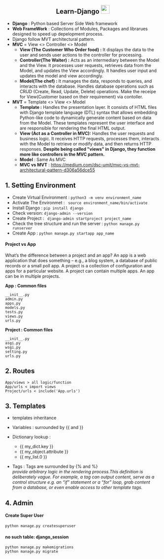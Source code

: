 <p align="center">
  <h2 align="center"> Learn-Django <img src="https://media.giphy.com/media/hvRJCLFzcasrR4ia7z/giphy.gif" width="28"></h2> 
</p>

-  **Django** : Python based Server Side Web framework 
-  **Web FrameWork** : Collections of Modules, Packages and librarues designed to speed up  depelopment process.
-  Django follow MVT architectural pattern.
-  **MVC** = View <> Controller <> Model
    - **View (The Customer Who Order food) :**  It displays the data to the user and sends user actions to the controller for processing.
    - **Controller(The Waiter) :** Acts as an intermediary between the Model and the View. It processes user requests, retrieves data from the Model, and updates the View accordingly. It handles user input and updates the model and view accordingly.
    - **Model(The chef) :**  It manages the data, responds to queries, and interacts with the database. Handles database operations such as CRUD (Create, Read, Update, Delete) operations. Make the receipe for View(Customer based on their requirement) via contoller.  
-  **MVT** = Template <> View <> Model
    - **Template :** Handles the presentation layer. It consists of HTML files with Django template language (DTL) syntax that allows embedding Python-like code to dynamically generate content based on data from the Model. These templates represent the user interface and are responsible for rendering the final HTML output.
    - **View (Act as a Controller in MVC):** Handles the user requests and business logic. It receives HTTP requests, processes them, interacts with the Model to retrieve or modify data, and then returns HTTP responses. **Despite being called "views" in Django, they function more like controllers in the MVC pattern.**
    - **Model** : Same As MVC
    - **MVC vs MVT** : https://medium.com/dsc-umit/mvc-vs-mvt-architectural-pattern-d306a56dce55

## 1. Setting Environment
- Create Virtual Environment : ```python3 -m venv environment_name```
- Activate The Environmet : ``` source environment_name/bin/activate```
- Install Django : ```pip install django```
- Check version: ```django-admin --version ```
- Create Project : ``` django-admin startproject project_name```
- Check the tree structure and run the server : ```python manage.py runserver```
- Create App : ```python manage.py startapp app_name```
#### Project vs App
What’s the difference between a project and an app? An app is a web application that does something – e.g., a blog system, a database of public records or a small poll app. A project is a collection of configuration and apps for a particular website. A project can contain multiple apps. An app can be in multiple projects.

**App : Common files**
``` 
__init__.py
admin.py
apps.py
models.py
tests.py
views.py
urls.py
```
**Project : Common files**
``` 
__init__.py
asgi.py
wsgi.py
setting.py
urls.py
```
## 2. Routes
```
App/views > all logic/function
App/urls < import views
Project/urls < include('App.urls')
```
## 3. Templates
- templates inheritance
- Variables : surrounded by {{ and }} 
- Dictionary lookup : 
    - {{ my_dict.key }}
    - {{ my_object.attribute }}
    - {{ my_list.0 }}
    
- Tags : Tags are surrounded by {% and %} \
    *provide arbitrary logic in the rendering process.This definition is deliberately vague. For example, a tag can output content, serve as a control structure e.g. an “if” statement or a “for” loop, grab content from a database, or even enable access to other template tags.*
    
## 4. Admin
#### Create Super User 
```
python manage.py createsuperuser
```
#### no such table: django_session 
```
python manage.py makemigrations
python manage.py migrate
```
